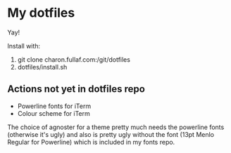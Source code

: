 # My dotfiles #
Yay!

Install with:

1. git clone charon.fullaf.com:/git/dotfiles
2. dotfiles/install.sh

## Actions not yet in dotfiles repo ##

- Powerline fonts for iTerm
- Colour scheme for iTerm

The choice of agnoster for a theme pretty much needs the powerline fonts (otherwise it's ugly) and also is pretty ugly without the font (13pt Menlo Regular for Powerline) which is included in my fonts repo.